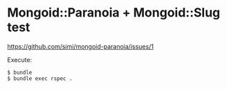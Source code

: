# Mongoid::Paranoia + Mongoid::Slug test

https://github.com/simi/mongoid-paranoia/issues/1

Execute:

    $ bundle
    $ bundle exec rspec .
